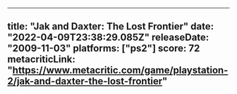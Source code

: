 
---
title: "Jak and Daxter: The Lost Frontier"
date: "2022-04-09T23:38:29.085Z"
releaseDate: "2009-11-03"
platforms: ["ps2"]
score: 72
metacriticLink: "https://www.metacritic.com/game/playstation-2/jak-and-daxter-the-lost-frontier"
---
